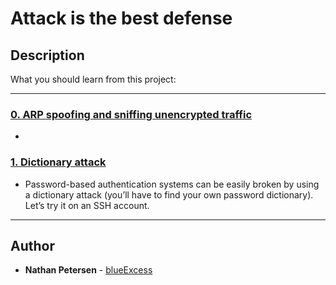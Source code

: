 # Attack is the best defense

## Description
What you should learn from this project:

---

### [0. ARP spoofing and sniffing unencrypted traffic](./0-sniffing)
* 


### [1. Dictionary attack](./1-dictionary_attack)
* Password-based authentication systems can be easily broken by using a dictionary attack (you’ll have to find your own password dictionary). Let’s try it on an SSH account.

---

## Author
* **Nathan Petersen** - [blueExcess](https://github.com/blueExcess)